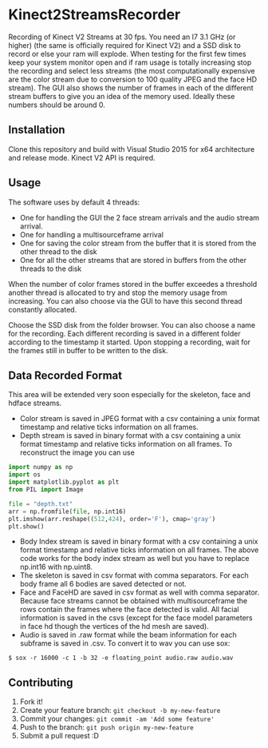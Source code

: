 # Kinect2StreamsRecorder
Recording of Kinect V2 Streams at 30 fps. You need an I7 3.1 GHz (or higher) (the same is officially required for Kinect V2) and a SSD disk
to record or else your ram will explode. When testing for the first few times keep your system monitor open and if ram usage is totally
increasing stop the recording and select less streams (the most computationally expensive are the color stream due to conversion to 100 quality JPEG 
and the face HD stream). The GUI also shows the number of frames in each of the different stream buffers to give you an idea of the 
memory used. Ideally these numbers should be around 0.
## Installation
Clone this repository and build with Visual Studio 2015 for x64 architecture and release mode. Kinect V2 API is required. 
## Usage
The software uses by default 4 threads:
* One for handling the GUI the 2 face stream arrivals and the audio stream arrival.
* One for handling a multisourceframe arrival
* One for saving the color stream from the buffer that it is stored from the other thread to the disk
* One for all the other streams that are stored in buffers from the other threads to the disk

When the number of color frames stored in the buffer exceedes a threshold another thread is allocated to try and stop
the memory usage from increasing. You can also choose via the GUI to have this second thread constantly allocated.

Choose the SSD disk from the folder browser. You can also choose a name for the recording. Each different recording is 
saved in a different folder according to the timestamp it started. Upon stopping a recording, wait for the frames still in buffer to
be written to the disk.

## Data Recorded Format
This area will be extended very soon especially for the skeleton, face and hdface streams.
* Color stream is saved in JPEG format with a csv containing a unix format timestamp and relative ticks information on all frames.
* Depth stream is saved in binary format with a csv containing a unix format timestamp and relative ticks information on all frames.
To reconstruct the image you can use 
```python
import numpy as np
import os
import matplotlib.pyplot as plt
from PIL import Image

file = "depth.txt"
arr = np.fromfile(file, np.int16)
plt.imshow(arr.reshape((512,424), order='F'), cmap='gray')
plt.show()
```
* Body Index stream is saved in binary format with a csv containing a unix format timestamp and relative ticks information on all frames.
The above code works for the body index stream as well but you have to replace np.int16 with np.uint8.
* The skeleton is saved in csv format with comma separators. For each body frame all 6 bodies are saved detected or not.
* Face and FaceHD are saved in csv format as well with comma separator. Because face streams cannot be obtained with multisourceframe 
the rows contain the frames where the face detected is valid. All facial information is saved in the csvs (except for the face model parameters
in face hd though the vertices of the hd mesh are saved). 
* Audio is saved in .raw format while the beam information for each subframe is saved in .csv. To convert it to wav you can use sox:
```
$ sox -r 16000 -c 1 -b 32 -e floating_point audio.raw audio.wav
```
## Contributing
1. Fork it!
2. Create your feature branch: `git checkout -b my-new-feature`
3. Commit your changes: `git commit -am 'Add some feature'`
4. Push to the branch: `git push origin my-new-feature`
5. Submit a pull request :D
